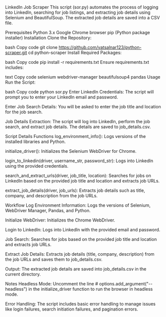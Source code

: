 LinkedIn Job Scraper
This script (sor.py) automates the process of logging into LinkedIn, searching for job listings, and extracting job details using Selenium and BeautifulSoup. The extracted job details are saved into a CSV file.

Prerequisites
Python 3.x
Google Chrome browser
pip (Python package installer)
Installation
Clone the Repository:

bash
Copy code
git clone https://github.com/vatsalnar123/python-scraper.git
cd python-scraper
Install Required Packages:

bash
Copy code
pip install -r requirements.txt
Ensure requirements.txt includes:

text
Copy code
selenium
webdriver-manager
beautifulsoup4
pandas
Usage
Run the Script:

bash
Copy code
python sor.py
Enter LinkedIn Credentials:
The script will prompt you to enter your LinkedIn email and password.

Enter Job Search Details:
You will be asked to enter the job title and location for the job search.

Job Details Extraction:
The script will log into LinkedIn, perform the job search, and extract job details. The details are saved to job_details.csv.

Script Details
Functions
log_environment_info():
Logs versions of the installed libraries and Python.

initialize_driver():
Initializes the Selenium WebDriver for Chrome.

login_to_linkedin(driver, username_str, password_str):
Logs into LinkedIn using the provided credentials.

search_and_extract_urls(driver, job_title, location):
Searches for jobs on LinkedIn based on the provided job title and location and extracts job URLs.

extract_job_details(driver, job_urls):
Extracts job details such as title, company, and description from the job URLs.

Workflow
Log Environment Information:
Logs the versions of Selenium, WebDriver Manager, Pandas, and Python.

Initialize WebDriver:
Initializes the Chrome WebDriver.

Login to LinkedIn:
Logs into LinkedIn with the provided email and password.

Job Search:
Searches for jobs based on the provided job title and location and extracts job URLs.

Extract Job Details:
Extracts job details (title, company, description) from the job URLs and saves them to job_details.csv.

Output:
The extracted job details are saved into job_details.csv in the current directory.

Notes
Headless Mode:
Uncomment the line # options.add_argument("--headless") in the initialize_driver function to run the browser in headless mode.

Error Handling:
The script includes basic error handling to manage issues like login failures, search initiation failures, and pagination errors.

